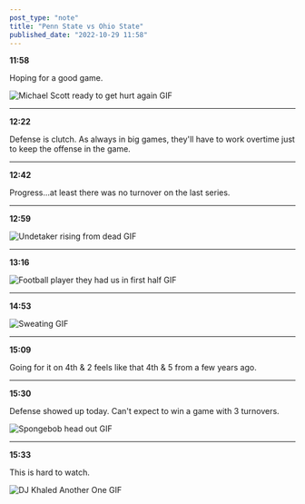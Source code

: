 ```yaml
---
post_type: "note" 
title: "Penn State vs Ohio State"
published_date: "2022-10-29 11:58"
---
```


**11:58**

Hoping for a good game. 

![Michael Scott ready to get hurt again GIF](https://media.giphy.com/media/GCSIwtwqAMBTq/giphy.gif)

---

**12:22**

Defense is clutch. As always in big games, they'll have to work overtime just to keep the offense in the game.

---

**12:42**

Progress...at least there was no turnover on the last series.

---

**12:59**

![Undetaker rising from dead GIF](https://media.giphy.com/media/b6iVj3IM54Abm/giphy.gif)

---

**13:16**

![Football player they had us in first half GIF](https://media.giphy.com/media/y2i2oqWgzh5ioRp4Qa/giphy.gif)

---

**14:53**

![Sweating GIF](https://media.giphy.com/media/4bWWKmUnn5E4/giphy.gif)

---

**15:09**

Going for it on 4th & 2 feels like that 4th & 5 from a few years ago. 

---

**15:30**

Defense showed up today. Can't expect to win a game with 3 turnovers.

![Spongebob head out GIF](https://media.giphy.com/media/WoQmhbWcr7LoODs8a4/giphy.gif)

--- 

**15:33**

This is hard to watch.

![DJ Khaled Another One GIF](https://media.giphy.com/media/qgri3D9sTwCUGMcT8L/giphy.gif)